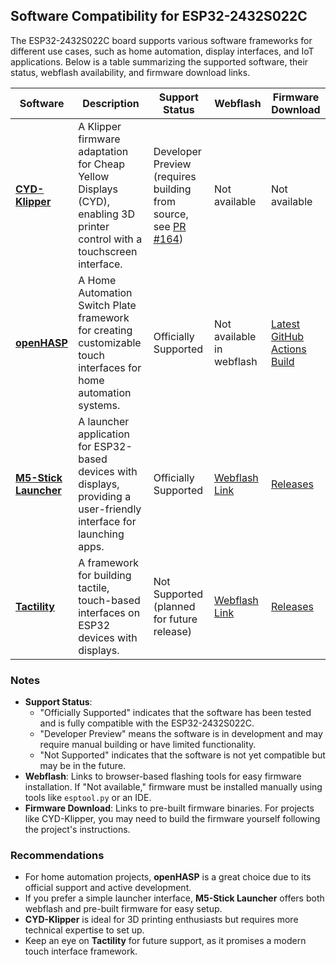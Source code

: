 ## Software Compatibility for ESP32-2432S022C

The ESP32-2432S022C board supports various software frameworks for different use cases, such as home automation, display interfaces, and IoT applications. Below is a table summarizing the supported software, their status, webflash availability, and firmware download links.

| Software | Description | Support Status | Webflash | Firmware Download |
|----------|-------------|----------------|----------|-------------------|
| **[CYD-Klipper](https://github.com/suchmememanyskill/CYD-Klipper)** | A Klipper firmware adaptation for Cheap Yellow Displays (CYD), enabling 3D printer control with a touchscreen interface. | Developer Preview (requires building from source, see [PR #164](https://github.com/suchmememanyskill/CYD-Klipper/pull/164)) | Not available | Not available |
| **[openHASP](https://github.com/HASwitchPlate/openHASP)** | A Home Automation Switch Plate framework for creating customizable touch interfaces for home automation systems. | Officially Supported | Not available in webflash | [Latest GitHub Actions Build](https://github.com/HASwitchPlate/openHASP/actions/workflows/build.yaml) |
| **[M5-Stick Launcher](https://github.com/bmorcelli/M5Stick-Launcher)** | A launcher application for ESP32-based devices with displays, providing a user-friendly interface for launching apps. | Officially Supported | [Webflash Link](https://bmorcelli.github.io/M5Stick-Launcher/) | [Releases](https://github.com/bmorcelli/M5Stick-Launcher/releases/) |
| **[Tactility](https://github.com/ByteWelder/Tactility)** | A framework for building tactile, touch-based interfaces on ESP32 devices with displays. | Not Supported (planned for future release) | [Webflash Link](https://install.tactility.one) | [Releases](https://github.com/ByteWelder/Tactility/releases) |

### Notes

- **Support Status**:
  - "Officially Supported" indicates that the software has been tested and is fully compatible with the ESP32-2432S022C.
  - "Developer Preview" means the software is in development and may require manual building or have limited functionality.
  - "Not Supported" indicates that the software is not yet compatible but may be in the future.
- **Webflash**: Links to browser-based flashing tools for easy firmware installation. If "Not available," firmware must be installed manually using tools like `esptool.py` or an IDE.
- **Firmware Download**: Links to pre-built firmware binaries. For projects like CYD-Klipper, you may need to build the firmware yourself following the project's instructions.

### Recommendations

- For home automation projects, **openHASP** is a great choice due to its official support and active development.
- If you prefer a simple launcher interface, **M5-Stick Launcher** offers both webflash and pre-built firmware for easy setup.
- **CYD-Klipper** is ideal for 3D printing enthusiasts but requires more technical expertise to set up.
- Keep an eye on **Tactility** for future support, as it promises a modern touch interface framework.
